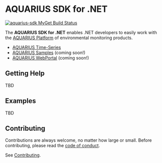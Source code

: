 # AQUARIUS SDK for .NET 

[![aquarius-sdk MyGet Build Status](https://www.myget.org/BuildSource/Badge/aquarius-sdk?identifier=5e7ad6e4-fa42-468c-abb3-7f26d7380aed)](https://www.myget.org/)

The **AQUARIUS SDK for .NET** enables .NET developers to easily work with the [AQUARIUS Platform](http://aquaticinformatics.com/products/) of environmental monitoring products.

* [AQUARIUS Time-Series](http://aquaticinformatics.com/products/aquarius-time-series/)
* [AQUARIUS Samples](http://aquaticinformatics.com/products/aquarius-samples/) (coming soon!)
* [AQUARIUS WebPortal](http://aquaticinformatics.com/products/aquarius-webportal/) (coming soon!)

## Getting Help

TBD

## Examples

TBD

## Contributing

Contributions are always welcome, no matter how large or small. Before contributing, please read the [code of conduct](CODE_OF_CONDUCT.md).

See [Contributing](CONTRIBUTING.md).
